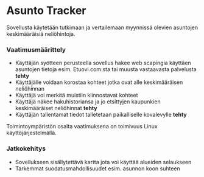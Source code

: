 # Asunto Tracker

Sovellusta käytetään tutkimaan ja vertailemaan myynnissä olevien asuntojen keskimääräisiä neliöhintoja.

### Vaatimusmäärittely

- Käyttäjän syötteen perusteella sovellus hakee web scapingia käyttäen asuntojen tietoja esim. Etuovi.com:sta tai muusta vastaavasta palvelusta **tehty**
- Käyttäjälle voidaan korostaa kohteet jotka ovat alle keskimääräisen neliöhinnan
- Käyttäjä voi merkitä muistiin kiinnostavat kohteet
- Käyttäjä näkee hakuhistoriansa ja jo etsittyjen kaupunkien keskimääräiset neliöhinnat **tehty**
- Käyttäjän tallentamat tiedot talletetaan paikalliselle kovalevylle **tehty**

Toimintoympäristön osalta vaatimuksena on toimivuus Linux käyttöjärjestelmällä. 

### Jatkokehitys

- Sovellukseen sisällytettävä kartta jota voi käyttää alueiden selaukseen
- Tarkemmat suodatusmahdollisuudet esim. asunnon koon suhteen

